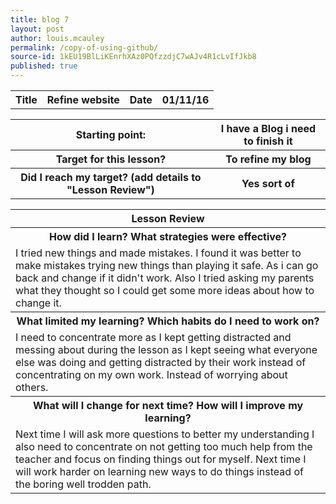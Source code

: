 ```yaml
---
title: blog 7
layout: post
author: louis.mcauley
permalink: /copy-of-using-github/
source-id: 1kEU19BlLiKEnrhXAz0PQfzzdjC7wAJv4R1cLvIfJkb8
published: true
---
```

<table>
  <tr>
    <th>Title</th>
    <th>Refine website</th>
    <th>Date</th>
    <th>01/11/16</th>
  </tr>
</table>


<table>
  <tr>
    <th>Starting point:</th>
    <th>I have a Blog i need to finish it</th>
  </tr>
  <tr>
    <th>Target for this lesson?</th>
    <th>To refine my blog</th>
  </tr>
  <tr>
    <th>Did I reach my target? 
(add details to "Lesson Review")</th>
    <th> Yes sort of</th>
  </tr>
</table>


<table>
  <tr>
    <th>Lesson Review</th>
  </tr>
  <tr>
    <th>How did I learn? What strategies were effective? </th>
  </tr>
  <tr>
    <td>I tried new things and made mistakes. I found it was better to make mistakes trying new things than playing it safe. As i can go back and change if it didn't work. Also I tried asking my parents what they thought so I could get some more ideas about how to change it. </td>
  </tr>
  <tr>
    <th>What limited my learning? Which habits do I need to work on? </th>
  </tr>
  <tr>
    <td>I need to concentrate more as I kept getting distracted and messing about during the lesson as I kept seeing what everyone else was doing  and getting distracted by their work instead of concentrating on my own work. Instead of worrying about others. 
</td>
  </tr>
  <tr>
    <th>What will I change for next time? How will I improve my learning?</th>
  </tr>
  <tr>
    <td>Next time I will ask more questions to better my understanding I also need to concentrate on not getting too much help from the teacher and focus on finding things out for myself. Next time I will work harder on learning new ways to do things instead of the boring well trodden path. </td>
  </tr>
</table>


